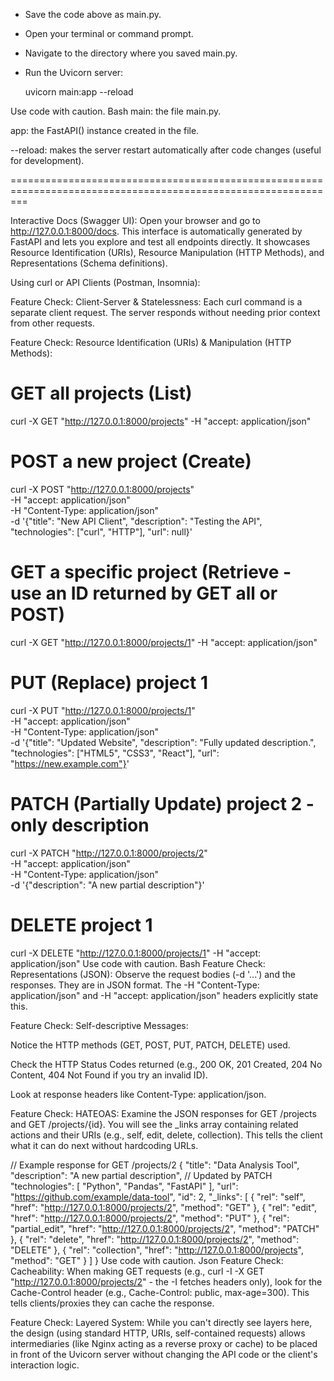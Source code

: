 - Save the code above as main.py.

- Open your terminal or command prompt.

- Navigate to the directory where you saved main.py.

- Run the Uvicorn server:

     uvicorn main:app --reload

Use code with caution.
Bash
main: the file main.py.

app: the FastAPI() instance created in the file.

--reload: makes the server restart automatically after code changes (useful for development).

===============================================================================================================

Interactive Docs (Swagger UI): Open your browser and go to http://127.0.0.1:8000/docs. This interface is automatically generated by FastAPI and lets you explore and test all endpoints directly. It showcases Resource Identification (URIs), Resource Manipulation (HTTP Methods), and Representations (Schema definitions).

Using curl or API Clients (Postman, Insomnia):

Feature Check: Client-Server & Statelessness: Each curl command is a separate client request. The server responds without needing prior context from other requests.

Feature Check: Resource Identification (URIs) & Manipulation (HTTP Methods):

# GET all projects (List)
curl -X GET "http://127.0.0.1:8000/projects" -H "accept: application/json"

# POST a new project (Create)
curl -X POST "http://127.0.0.1:8000/projects" \
     -H "accept: application/json" \
     -H "Content-Type: application/json" \
     -d '{"title": "New API Client", "description": "Testing the API", "technologies": ["curl", "HTTP"], "url": null}'

# GET a specific project (Retrieve - use an ID returned by GET all or POST)
curl -X GET "http://127.0.0.1:8000/projects/1" -H "accept: application/json"

# PUT (Replace) project 1
curl -X PUT "http://127.0.0.1:8000/projects/1" \
     -H "accept: application/json" \
     -H "Content-Type: application/json" \
     -d '{"title": "Updated Website", "description": "Fully updated description.", "technologies": ["HTML5", "CSS3", "React"], "url": "https://new.example.com"}'

# PATCH (Partially Update) project 2 - only description
curl -X PATCH "http://127.0.0.1:8000/projects/2" \
     -H "accept: application/json" \
     -H "Content-Type: application/json" \
     -d '{"description": "A new partial description"}'

# DELETE project 1
curl -X DELETE "http://127.0.0.1:8000/projects/1" -H "accept: application/json"
Use code with caution.
Bash
Feature Check: Representations (JSON): Observe the request bodies (-d '...') and the responses. They are in JSON format. The -H "Content-Type: application/json" and -H "accept: application/json" headers explicitly state this.

Feature Check: Self-descriptive Messages:

Notice the HTTP methods (GET, POST, PUT, PATCH, DELETE) used.

Check the HTTP Status Codes returned (e.g., 200 OK, 201 Created, 204 No Content, 404 Not Found if you try an invalid ID).

Look at response headers like Content-Type: application/json.

Feature Check: HATEOAS: Examine the JSON responses for GET /projects and GET /projects/{id}. You will see the _links array containing related actions and their URIs (e.g., self, edit, delete, collection). This tells the client what it can do next without hardcoding URLs.

// Example response for GET /projects/2
{
  "title": "Data Analysis Tool",
  "description": "A new partial description", // Updated by PATCH
  "technologies": [ "Python", "Pandas", "FastAPI" ],
  "url": "https://github.com/example/data-tool",
  "id": 2,
  "_links": [
    { "rel": "self", "href": "http://127.0.0.1:8000/projects/2", "method": "GET" },
    { "rel": "edit", "href": "http://127.0.0.1:8000/projects/2", "method": "PUT" },
    { "rel": "partial_edit", "href": "http://127.0.0.1:8000/projects/2", "method": "PATCH" },
    { "rel": "delete", "href": "http://127.0.0.1:8000/projects/2", "method": "DELETE" },
    { "rel": "collection", "href": "http://127.0.0.1:8000/projects", "method": "GET" }
  ]
}
Use code with caution.
Json
Feature Check: Cacheability: When making GET requests (e.g., curl -I -X GET "http://127.0.0.1:8000/projects/2" - the -I fetches headers only), look for the Cache-Control header (e.g., Cache-Control: public, max-age=300). This tells clients/proxies they can cache the response.

Feature Check: Layered System: While you can't directly see layers here, the design (using standard HTTP, URIs, self-contained requests) allows intermediaries (like Nginx acting as a reverse proxy or cache) to be placed in front of the Uvicorn server without changing the API code or the client's interaction logic.

